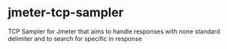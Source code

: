 jmeter-tcp-sampler
==================

TCP Sampler for Jmeter that aims to handle responses with none standard delimiter and to search for specific in response 
